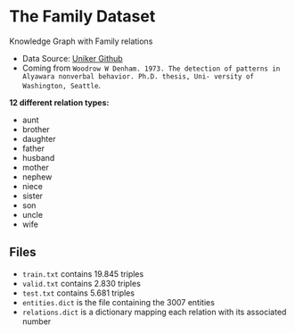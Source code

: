 # The Family Dataset
Knowledge Graph with Family relations

* Data Source: [Uniker Github](https://github.com/vivian1993/UniKER)
* Coming from  `Woodrow W Denham. 1973. The detection of patterns in Alyawara nonverbal behavior. Ph.D. thesis, Uni- versity of Washington, Seattle`.

**12 different relation types:** 
* aunt
* brother
* daughter
* father
* husband
* mother
* nephew
* niece
* sister
* son
* uncle
* wife


## Files
* `train.txt` contains 19.845 triples
* `valid.txt` contains 2.830 triples
* `test.txt` contains 5.681 triples
* `entities.dict` is the file containing the 3007 entities
* `relations.dict` is a dictionary mapping each relation with its associated number
